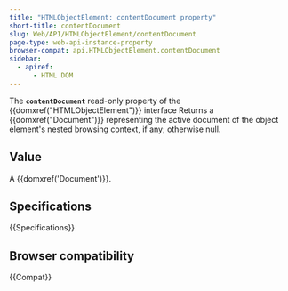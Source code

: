 ```yaml
---
title: "HTMLObjectElement: contentDocument property"
short-title: contentDocument
slug: Web/API/HTMLObjectElement/contentDocument
page-type: web-api-instance-property
browser-compat: api.HTMLObjectElement.contentDocument
sidebar:
  - apiref:
      - HTML DOM
---
```


The **`contentDocument`** read-only property of
the {{domxref("HTMLObjectElement")}} interface Returns a {{domxref("Document")}}
representing the active document of the object element's nested browsing context, if
any; otherwise null.

## Value

A {{domxref('Document')}}.

## Specifications

{{Specifications}}

## Browser compatibility

{{Compat}}
